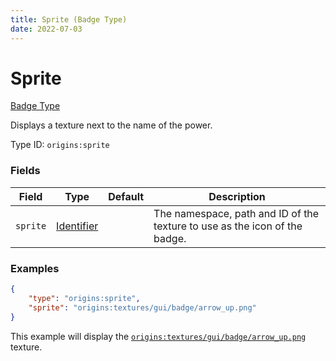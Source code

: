 ```yaml
---
title: Sprite (Badge Type)
date: 2022-07-03
---
```


#   Sprite

[Badge Type](../badge_types.md)

Displays a texture next to the name of the power.

Type ID: `origins:sprite`


### Fields

Field | Type | Default | Description
------|------|---------|------------
`sprite` | [Identifier](../identifier.md) | | The namespace, path and ID of the texture to use as the icon of the badge.


### Examples

```json
{
    "type": "origins:sprite",
    "sprite": "origins:textures/gui/badge/arrow_up.png"
}
```

This example will display the [`origins:textures/gui/badge/arrow_up.png`](https://github.com/apace100/origins-fabric/blob/1.19/src/main/resources/assets/origins/textures/gui/badge/arrow_up.png) texture.
